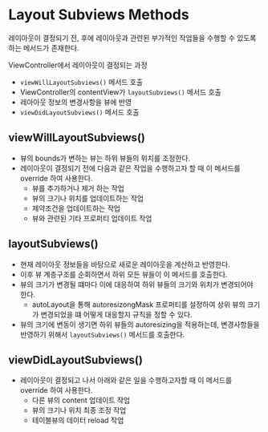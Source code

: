 # Layout Subviews Methods

레이아웃이 결정되기 전, 후에 레이아웃과 관련된 부가적인 작업들을 수행할 수 있도록 하는 메서드가 존재한다.

ViewController에서 레이아웃이 결정되는 과정
- `viewWillLayoutSubviews()` 메서드 호출
- ViewController의 contentView가 `layoutSubviews()` 메서드 호출
- 레아아웃 정보의 변경사항을 뷰에 반영
- `viewDidLayoutSubviews()` 메서드 호출

## viewWillLayoutSubviews()
- 뷰의 bounds가 변하는 뷰는 하위 뷰들의 위치를 조정한다.
- 레이아웃이 결정되기 전에 다음과 같은 작업을 수행하고자 할 때 이 메서드를 override 하여 사용한다.
  - 뷰를 추가하거나 제거 하는 작업
  - 뷰의 크기나 위치를 업데이트하는 작업
  - 제약조건을 업데이트하는 작업
  - 뷰와 관련된 기타 프로퍼티 업데이트 작업

## layoutSubviews()
- 현재 레이아웃 정보들을 바탕으로 새로운 레이아웃을 계산하고 반영한다.
- 이후 뷰 계층구조를 순회하면서 하위 모든 뷰들이 이 메서드를 호출한다.
- 뷰의 크기가 변경될 떄마다 이에 대응하여 하위 뷰들의 크기와 위치가 변경되어야 한다.
  - autoLayout을 통해 autoresizongMask 프로퍼티를 설정하여 상위 뷰의 크기가 변경되었을 떄 어떻게 대응할지 규칙을 정할 수 있다.
- 뷰의 크기에 변동이 생기면 하위 뷰들의 autoresizing을 적용하는데, 변경사항들을 반영하기 위해서 `layoutSubviews()` 메서드를 호출한다.

## viewDidLayoutSubviews()
- 레이아웃이 결정되고 나서 아래와 같은 일을 수행하고자할 때 이 메서드를 override 하여 사용한다.
  - 다른 뷰의 content 업데이트 작업
  - 뷰의 크기나 위치 최종 조정 작업
  - 테이블뷰의 데이터 reload 작업

